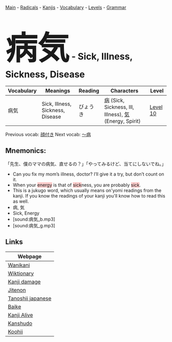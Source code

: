 <style> bigfont {font-size: 100px}</style>
[Main](../README.md) -
[Radicals](../radicals.md) -
[Kanjis](../kanjis.md) -
[Vocabulary](../vocabulary.md) -
[Levels](../levels.md) -
[Grammar](../grammar.md)
# <bigfont> 病気</bigfont> - Sick, Illness, Sickness, Disease 

| Vocabulary | Meanings | Reading | Characters | Level |
| --- | --- | --- | --- | --- |
| 病気 | Sick, Illness, Sickness, Disease | びょうき |  [病](../kanjis/病.md) (Sick, Sickness, Ill, Illness), [気](../kanjis/気.md) (Energy, Spirit) | [Level 10](../levels/wk_level10.md) |

Previous vocab: [顔付き](顔付き.md) Next vocab: [〜病](〜病.md) 

## Mnemonics:
「先生、僕のママの病気、直せるの？」「やってみるけど、当てにしないでね。」
* Can you fix my mom’s illness, doctor? I’ll give it a try, but don’t count on it.
* When your <span style="background-color:#ffcccb"> energy</span> is that of <span style="background-color:#ffcccb"> sick</span>ness, you are probably <span style="background-color:#ffcccb"> sick</span>.
* This is a jukugo word, which usually means on'yomi readings from the kanji. If you know the readings of your kanji you'll know how to read this as well.
* 病, 気
* Sick, Energy
* [sound:病気_b.mp3]
* [sound:病気_g.mp3]


## Links 

| Webpage |
| --- |
| [Wanikani          ](https://www.wanikani.com/kanji/病気) |
| [Wiktionary        ](https://en.wiktionary.org/wiki/病気) |
| [Kanji damage      ](http://www.kanjidamage.com/kanji/search?utf8=✓&q=病気) |
| [Jitenon           ](https://jitenon.com/kanji/病気) |
| [Tanoshii japanese ](https://www.tanoshiijapanese.com/dictionary/kanji.cfm?k=病気) |
| [Baike             ](https://baike.baidu.com/item/病気) |
| [Kanji Alive       ](https://app.kanjialive.com/病気) |
| [Kanshudo          ](https://www.kanshudo.com/searchmn?q=病気) |
| [Koohii            ](https://kanji.koohii.com/study/kanji/病気) |
